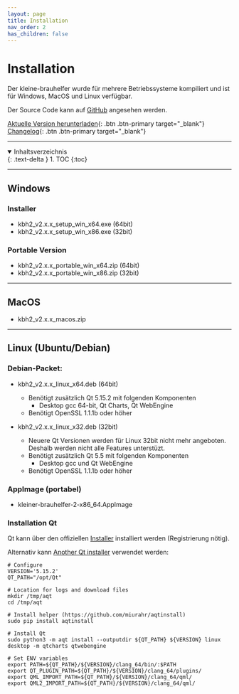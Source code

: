 ```yaml
---
layout: page
title: Installation
nav_order: 2
has_children: false
---
```


# Installation

Der kleine-brauhelfer wurde für mehrere Betriebssysteme kompiliert und ist für Windows, MacOS und Linux verfügbar.

Der Source Code kann auf [GitHub](http://github.com/kleiner-brauhelfer/kleiner-brauhelfer-2) angesehen werden.

[Aktuelle Version herunterladen](http://github.com/kleiner-brauhelfer/kleiner-brauhelfer-2/releases/latest){: .btn .btn-primary target="_blank"}
[Changelog](https://github.com/kleiner-brauhelfer/kleiner-brauhelfer-2/blob/master/CHANGELOG.md){: .btn .btn-primary target="_blank"}

---

<details open markdown="block">
  <summary>
    Inhaltsverzeichnis
  </summary>
  {: .text-delta }
1. TOC
{:toc}
</details>

---

## Windows

### Installer
- kbh2_v2.x.x_setup_win_x64.exe (64bit)
- kbh2_v2.x.x_setup_win_x86.exe (32bit)

### Portable Version
- kbh2_v2.x.x_portable_win_x64.zip (64bit)
- kbh2_v2.x.x_portable_win_x86.zip (32bit)

---

## MacOS
- kbh2_v2.x.x_macos.zip

---

## Linux (Ubuntu/Debian)

### Debian-Packet:
- kbh2_v2.x.x_linux_x64.deb (64bit)
  - Benötigt zusätzlich Qt 5.15.2 mit folgenden Komponenten
    - Desktop gcc 64-bit, Qt Charts, Qt WebEngine
  - Benötigt OpenSSL 1.1.1b oder höher

- kbh2_v2.x.x_linux_x32.deb (32bit)
  - Neuere Qt Versionen werden für Linux 32bit nicht mehr angeboten. Deshalb werden nicht alle Features unterstüzt.
  - Benötigt zusätzlich Qt 5.5 mit folgenden Komponenten
    - Desktop gcc und Qt WebEngine
  - Benötigt OpenSSL 1.1.1b oder höher


### AppImage (portabel)
- kleiner-brauhelfer-2-x86_64.AppImage


### Installation Qt
Qt kann über den offiziellen [Installer](https://www.qt.io/download-qt-installer) installiert werden (Registrierung nötig). 

Alternativ kann [Another Qt installer](https://github.com/miurahr/aqtinstall) verwendet werden:
```
# Configure
VERSION='5.15.2'
QT_PATH="/opt/Qt"

# Location for logs and download files
mkdir /tmp/aqt
cd /tmp/aqt

# Install helper (https://github.com/miurahr/aqtinstall)
sudo pip install aqtinstall

# Install Qt
sudo python3 -m aqt install --outputdir ${QT_PATH} ${VERSION} linux desktop -m qtcharts qtwebengine

# Set ENV variables
export PATH=${QT_PATH}/${VERSION}/clang_64/bin/:$PATH
export QT_PLUGIN_PATH=${QT_PATH}/${VERSION}/clang_64/plugins/
export QML_IMPORT_PATH=${QT_PATH}/${VERSION}/clang_64/qml/
export QML2_IMPORT_PATH=${QT_PATH}/${VERSION}/clang_64/qml/
```
